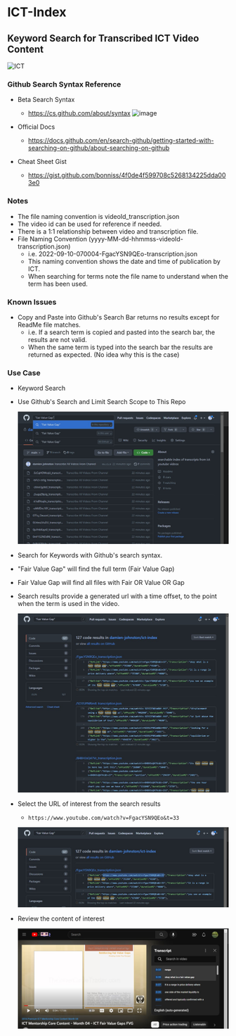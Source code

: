 # ICT-Index
## Keyword Search for Transcribed ICT Video Content
![ICT](./readme-resources/ict-wordcloud.svg)

### Github Search Syntax Reference
- Beta Search Syntax
  - https://cs.github.com/about/syntax
![image](https://user-images.githubusercontent.com/13722748/211634801-d63ac3aa-bcb4-4228-a599-83ab11ade198.png)

- Official Docs
    - https://docs.github.com/en/search-github/getting-started-with-searching-on-github/about-searching-on-github

- Cheat Sheet Gist
    - https://gist.github.com/bonniss/4f0de4f599708c5268134225dda003e0

### Notes
- The file naming convention is videoId_transcription.json
- The video id can be used for reference if needed.
- There is a 1:1 relationship between video and transcription file.
- File Naming Convention (yyyy-MM-dd-hhmmss-videoId-transcription.json) 
    - i.e. 2022-09-10-070004-FgacYSN9QEo-transcription.json
    - This naming convention shows the date and time of publication by ICT.
    - When searching for terms note the file name to understand when the term has been used.
 
 ### Known Issues
 - Copy and Paste into Github's Search Bar returns no results except for ReadMe file matches.
    - i.e. If a search term is copied and pasted into the search bar, the results are not valid.
    - When the same term is typed into the search bar the results are returned as expected. (No idea why this is the case)

### Use Case
- Keyword Search
- Use Github's Search and Limit Search Scope to This Repo

    ![Keyword Search](./readme-resources/KeywordSearchExample.jpg) 

- Search for Keywords with Github's search syntax.
- "Fair Value Gap" will find the full term (Fair Value Gap)
- Fair Value Gap will find all files with Fair OR Value OR Gap

- Search results provide a generated url with a time offset, to the point when the term is used in the video.

    ![SearchResults](./readme-resources/SearchResults.jpg) 
    
- Select the URL of interest from the search results
    - `https://www.youtube.com/watch?v=FgacYSN9QEo&t=33`
    
    ![SelectURL](./readme-resources/CopyVideoURL.jpg)

- Review the content of interest
    
    ![SelectURL](./readme-resources/ReferenceVideoOffset.jpg)

